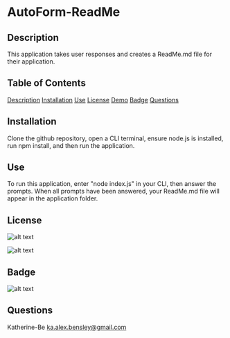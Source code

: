 
# AutoForm-ReadMe

## Description
This application takes user responses and creates a ReadMe.md file for their application.

## Table of Contents

[Description](#description)
[Installation](#installation)
[Use](#use)
[License](#license)
[Demo](#demo)
[Badge](#badge)
[Questions](#questions)
    
## Installation
Clone the github repository, open a CLI terminal, ensure node.js is installed, run npm install, and then run the application. 

## Use
To run this application, enter "node index.js" in your CLI, then answer the prompts. When all prompts have been answered, your ReadMe.md file will appear in the application folder.




## License
![ alt text ](https://img.shields.io/badge/License-None-blue)


![alt text](https://watch.screencastify.com/v/BIyMzLybVuypCLPeGe4G)

## Badge
![ alt text ](https://img.shields.io/badge/Creator-KAT-pink)

## Questions
Katherine-Be
ka.alex.bensley@gmail.com
